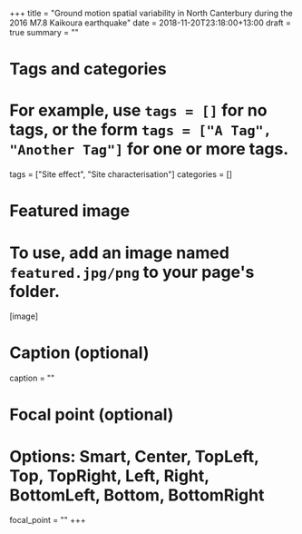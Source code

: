 +++
title = "Ground motion spatial variability in North Canterbury during the 2016 M7.8 Kaikoura earthquake"
date = 2018-11-20T23:18:00+13:00
draft = true
summary = ""

# Tags and categories
# For example, use `tags = []` for no tags, or the form `tags = ["A Tag", "Another Tag"]` for one or more tags.
tags = ["Site effect", "Site characterisation"]
categories = []

# Featured image
# To use, add an image named `featured.jpg/png` to your page's folder. 
[image]
  # Caption (optional)
  caption = ""

  # Focal point (optional)
  # Options: Smart, Center, TopLeft, Top, TopRight, Left, Right, BottomLeft, Bottom, BottomRight
  focal_point = ""
+++



